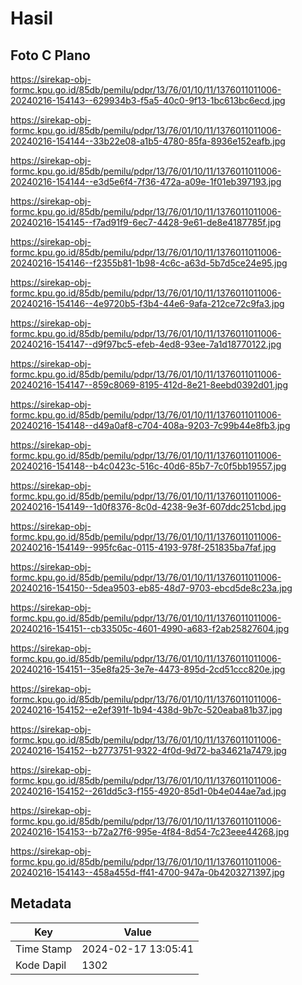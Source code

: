 # Hasil

## Foto C Plano

https://sirekap-obj-formc.kpu.go.id/85db/pemilu/pdpr/13/76/01/10/11/1376011011006-20240216-154143--629934b3-f5a5-40c0-9f13-1bc613bc6ecd.jpg

https://sirekap-obj-formc.kpu.go.id/85db/pemilu/pdpr/13/76/01/10/11/1376011011006-20240216-154144--33b22e08-a1b5-4780-85fa-8936e152eafb.jpg

https://sirekap-obj-formc.kpu.go.id/85db/pemilu/pdpr/13/76/01/10/11/1376011011006-20240216-154144--e3d5e6f4-7f36-472a-a09e-1f01eb397193.jpg

https://sirekap-obj-formc.kpu.go.id/85db/pemilu/pdpr/13/76/01/10/11/1376011011006-20240216-154145--f7ad91f9-6ec7-4428-9e61-de8e4187785f.jpg

https://sirekap-obj-formc.kpu.go.id/85db/pemilu/pdpr/13/76/01/10/11/1376011011006-20240216-154146--f2355b81-1b98-4c6c-a63d-5b7d5ce24e95.jpg

https://sirekap-obj-formc.kpu.go.id/85db/pemilu/pdpr/13/76/01/10/11/1376011011006-20240216-154146--4e9720b5-f3b4-44e6-9afa-212ce72c9fa3.jpg

https://sirekap-obj-formc.kpu.go.id/85db/pemilu/pdpr/13/76/01/10/11/1376011011006-20240216-154147--d9f97bc5-efeb-4ed8-93ee-7a1d18770122.jpg

https://sirekap-obj-formc.kpu.go.id/85db/pemilu/pdpr/13/76/01/10/11/1376011011006-20240216-154147--859c8069-8195-412d-8e21-8eebd0392d01.jpg

https://sirekap-obj-formc.kpu.go.id/85db/pemilu/pdpr/13/76/01/10/11/1376011011006-20240216-154148--d49a0af8-c704-408a-9203-7c99b44e8fb3.jpg

https://sirekap-obj-formc.kpu.go.id/85db/pemilu/pdpr/13/76/01/10/11/1376011011006-20240216-154148--b4c0423c-516c-40d6-85b7-7c0f5bb19557.jpg

https://sirekap-obj-formc.kpu.go.id/85db/pemilu/pdpr/13/76/01/10/11/1376011011006-20240216-154149--1d0f8376-8c0d-4238-9e3f-607ddc251cbd.jpg

https://sirekap-obj-formc.kpu.go.id/85db/pemilu/pdpr/13/76/01/10/11/1376011011006-20240216-154149--995fc6ac-0115-4193-978f-251835ba7faf.jpg

https://sirekap-obj-formc.kpu.go.id/85db/pemilu/pdpr/13/76/01/10/11/1376011011006-20240216-154150--5dea9503-eb85-48d7-9703-ebcd5de8c23a.jpg

https://sirekap-obj-formc.kpu.go.id/85db/pemilu/pdpr/13/76/01/10/11/1376011011006-20240216-154151--cb33505c-4601-4990-a683-f2ab25827604.jpg

https://sirekap-obj-formc.kpu.go.id/85db/pemilu/pdpr/13/76/01/10/11/1376011011006-20240216-154151--35e8fa25-3e7e-4473-895d-2cd51ccc820e.jpg

https://sirekap-obj-formc.kpu.go.id/85db/pemilu/pdpr/13/76/01/10/11/1376011011006-20240216-154152--e2ef391f-1b94-438d-9b7c-520eaba81b37.jpg

https://sirekap-obj-formc.kpu.go.id/85db/pemilu/pdpr/13/76/01/10/11/1376011011006-20240216-154152--b2773751-9322-4f0d-9d72-ba34621a7479.jpg

https://sirekap-obj-formc.kpu.go.id/85db/pemilu/pdpr/13/76/01/10/11/1376011011006-20240216-154152--261dd5c3-f155-4920-85d1-0b4e044ae7ad.jpg

https://sirekap-obj-formc.kpu.go.id/85db/pemilu/pdpr/13/76/01/10/11/1376011011006-20240216-154153--b72a27f6-995e-4f84-8d54-7c23eee44268.jpg

https://sirekap-obj-formc.kpu.go.id/85db/pemilu/pdpr/13/76/01/10/11/1376011011006-20240216-154143--458a455d-ff41-4700-947a-0b4203271397.jpg


## Metadata

| Key        | Value               |
| ---------- | ------------------- |
| Time Stamp | 2024-02-17 13:05:41 |
| Kode Dapil | 1302                |



